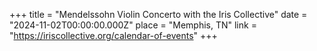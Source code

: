 +++
title = "Mendelssohn Violin Concerto with the Iris Collective"
date = "2024-11-02T00:00:00.000Z"
place = "Memphis, TN"
link = "https://iriscollective.org/calendar-of-events"
+++


